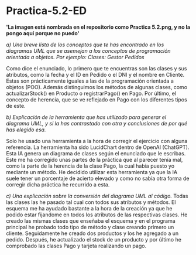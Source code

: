 # Practica-5.2-ED

**'La imagen está nombrada en el repositorio como Practica 5.2.png, y no la pongo aquí porque no puedo'**

*a) Una breve lista de los conceptos que te has encontrado en los diagramas UML que se asemejan a los conceptos de programación orientada a objetos. Por ejemplo: Clases: Gestor Pedidos*

Como dice el enunciado, lo primero que te encuentras son las clases y sus atributos, como la fecha y el ID en Pedido o el DNI y el nombre en Cliente. Estas son prácticamente iguales a las de la programación orientada a objetos (POO).
Además distinguimos los métodos de algunas clases, como actualizarStock() en Producto o registrarPago() en Pago. 
Por último, el concepto de herencia, que se ve reflejado en Pago con los diferentes tipos de este.


*b) Explicación de la herramienta que has utilizado para generar el diagrama UML, y si la has contrastado con otra y conclusiones de por qué has elegido esa.*

Solo he usado una herramienta a la hora de corregir el ejercicio con alguna referencia. La herramienta ha sido LucidChart dentro de OpenAI (ChatGPT). Esta IA genera un diagrama de clases según el enunciado que le escribas. Este me ha corregido unas partes de la práctica que al parecer tenía mal, como la parte de la herencia de la clase Pago, la cual había puesto yo mediante un método. He decidido utilizar esta herramienta ya que la IA suele tener un porcentaje de acierto elevado y como no sabía otra forma de corregir dicha práctica he recurrido a esta.


*c) Una explicación sobre la conversión del diagrama UML al código.*
Todas las clases las he pasado tal cual con todos sus atributos y métodos. El esquema me ha ayudado bastante a la hora de la creación ya que he podido estar fijandome en todos los atributos de las respectivas clases. He creado las mismas clases que enseñaba el esquema y en el programa principal he probado todo tipo de método y clase creando primero un cliente. Seguidamente he creado dos productos y los he agregado a un pedido. Después, he actualizado el stock de un producto y por último he comprobado las clases Pago y tarjeta realizando un pago.
